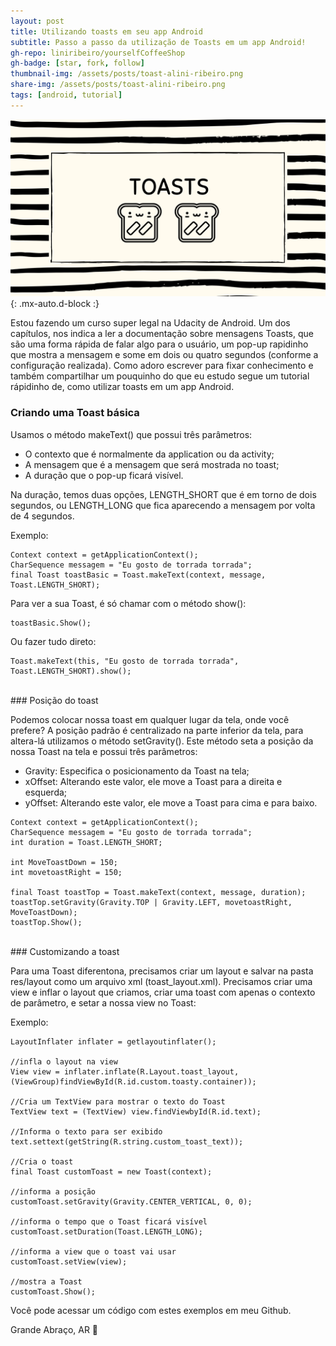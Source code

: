 ```yaml
---
layout: post
title: Utilizando toasts em seu app Android
subtitle: Passo a passo da utilização de Toasts em um app Android!
gh-repo: liniribeiro/yourselfCoffeeShop
gh-badge: [star, fork, follow]
thumbnail-img: /assets/posts/toast-alini-ribeiro.png
share-img: /assets/posts/toast-alini-ribeiro.png
tags: [android, tutorial]
---
```

![toastlini1](/assets/posts/toast-alini-ribeiro.png){: .mx-auto.d-block :}

Estou fazendo um curso super legal na Udacity de Android. Um dos capítulos, nos indica a ler a documentação sobre mensagens Toasts, que são uma forma rápida de falar algo para o usuário, um pop-up rapidinho que mostra a mensagem e some em dois ou quatro segundos (conforme a configuração realizada). Como adoro escrever para fixar conhecimento e também compartilhar um pouquinho do que eu estudo segue um tutorial rápidinho de, como utilizar toasts em um app Android.


### Criando uma Toast básica


Usamos o método makeText() que possui três parâmetros:
- O contexto que é normalmente da application ou da activity;
- A mensagem que é a mensagem que será mostrada no toast;
- A duração que o pop-up ficará visível.

Na duração, temos duas opções, LENGTH_SHORT que é em torno de dois segundos, ou LENGTH_LONG que fica aparecendo a mensagem por volta de 4 segundos.

Exemplo:
~~~
Context context = getApplicationContext();
CharSequence messagem = "Eu gosto de torrada torrada";
final Toast toastBasic = Toast.makeText(context, message, Toast.LENGTH_SHORT);
~~~

Para ver a sua Toast, é só chamar com o método show():
~~~
toastBasic.Show();
~~~

Ou fazer tudo direto:
~~~
Toast.makeText(this, "Eu gosto de torrada torrada", Toast.LENGTH_SHORT).show();
~~~

<br>
### Posição do toast

Podemos colocar nossa toast em qualquer lugar da tela, onde você prefere?
A posição padrão é centralizado na parte inferior da tela, para altera-lá  utilizamos o método setGravity(). Este método seta a posição da nossa Toast na tela e possui três parâmetros:
- Gravity: Especifica o posicionamento da Toast na tela;
- xOffset: Alterando este valor, ele move a Toast para a direita e esquerda;
- yOffset: Alterando este valor, ele move a Toast para cima e para baixo.

~~~
Context context = getApplicationContext();
CharSequence messagem = "Eu gosto de torrada torrada";
int duration = Toast.LENGTH_SHORT;

int MoveToastDown = 150;
int movetoastRight = 150;

final Toast toastTop = Toast.makeText(context, message, duration);
toastTop.setGravity(Gravity.TOP | Gravity.LEFT, movetoastRight, MoveToastDown);
toastTop.Show();
~~~

<br>
### Customizando a toast


Para uma Toast diferentona, precisamos criar um layout e salvar na pasta  res/layout como um arquivo xml (toast_layout.xml).
Precisamos criar uma view e inflar o layout que criamos, criar uma toast com apenas o contexto de parâmetro, e setar a nossa view no Toast:

Exemplo:
~~~
LayoutInflater inflater = getlayoutinflater();

//infla o layout na view
View view = inflater.inflate(R.Layout.toast_layout, (ViewGroup)findViewById(R.id.custom.toasty.container));

//Cria um TextView para mostrar o texto do Toast
TextView text = (TextView) view.findViewbyId(R.id.text);

//Informa o texto para ser exibido
text.settext(getString(R.string.custom_toast_text));

//Cria o toast
final Toast customToast = new Toast(context);

//informa a posição
customToast.setGravity(Gravity.CENTER_VERTICAL, 0, 0);

//informa o tempo que o Toast ficará visível
customToast.setDuration(Toast.LENGTH_LONG);

//informa a view que o toast vai usar
customToast.setView(view);

//mostra a Toast
customToast.Show();
~~~


Você pode acessar um código com estes exemplos em meu Github.

Grande Abraço, AR 🙂